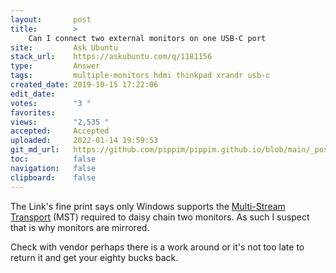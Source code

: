```yaml
---
layout:       post
title:        >
    Can I connect two external monitors on one USB-C port
site:         Ask Ubuntu
stack_url:    https://askubuntu.com/q/1181156
type:         Answer
tags:         multiple-monitors hdmi thinkpad xrandr usb-c
created_date: 2019-10-15 17:22:06
edit_date:    
votes:        "3 "
favorites:    
views:        "2,535 "
accepted:     Accepted
uploaded:     2022-01-14 19:59:53
git_md_url:   https://github.com/pippim/pippim.github.io/blob/main/_posts/2019/2019-10-15-Can-I-connect-two-external-monitors-on-one-USB-C-port.md
toc:          false
navigation:   false
clipboard:    false
---
```


The Link's fine print says only Windows supports the [Multi-Stream Transport](https://www.dell.com/support/article/ca/en/cabsdt1/sln295251/how-to-configure-u2415-monitor-daisy-chaining-on-intel-hd-graphics?lang=en) (MST) required to daisy chain two monitors. As such I suspect that is why monitors are mirrored.

Check with vendor perhaps there is a work around or it's not too late to return it and get your eighty bucks back.
